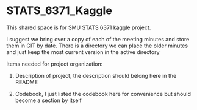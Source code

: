 # STATS_6371_Kaggle
This shared space is for SMU STATS 6371 kaggle project. 

I suggest we bring over a copy of each of the meeting minutes and store them in GIT by date.  There is a directory we can place the older minutes and just keep the most current version in the active directory


Items needed for project organization:

1) Description of project, the description should belong here in the README


2) Codebook, I just listed the codebook here for convenience but should become a section by itself

